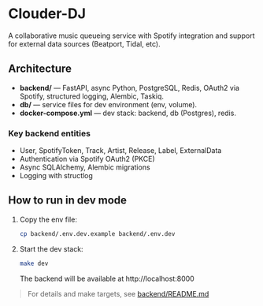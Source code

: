 # Clouder-DJ

A collaborative music queueing service with Spotify integration and support for external data sources (Beatport, Tidal, etc).

## Architecture

- **backend/** — FastAPI, async Python, PostgreSQL, Redis, OAuth2 via Spotify, structured logging, Alembic, Taskiq.
- **db/** — service files for dev environment (env, volume).
- **docker-compose.yml** — dev stack: backend, db (Postgres), redis.

### Key backend entities
- User, SpotifyToken, Track, Artist, Release, Label, ExternalData
- Authentication via Spotify OAuth2 (PKCE)
- Async SQLAlchemy, Alembic migrations
- Logging with structlog

## How to run in dev mode

1. Copy the env file:
   ```bash
   cp backend/.env.dev.example backend/.env.dev
   ```
2. Start the dev stack:
   ```bash
   make dev
   ```
   The backend will be available at http://localhost:8000

> For details and make targets, see [backend/README.md](backend/README.md)
